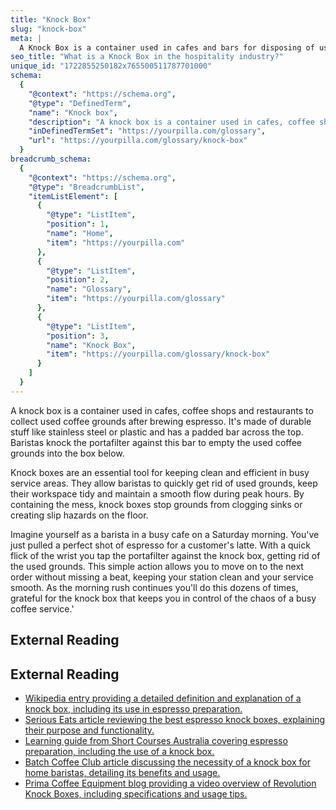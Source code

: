 ```yaml
---
title: "Knock Box"
slug: "knock-box"
meta: |
  A Knock Box is a container used in cafes and bars for disposing of used coffee grounds. It helps baristas maintain a clean workspace and improve efficiency.
seo_title: "What is a Knock Box in the hospitality industry?"
unique_id: "1722855250182x765500511787701000"
schema:
  {
    "@context": "https://schema.org",
    "@type": "DefinedTerm",
    "name": "Knock box",
    "description": "A knock box is a container used in cafes, coffee shops and restaurants to collect used coffee grounds after brewing espresso. It is made of durable materials such as stainless steel or plastic and features a padded bar for baristas to knock the portafilter against to empty used coffee grounds.",
    "inDefinedTermSet": "https://yourpilla.com/glossary",
    "url": "https://yourpilla.com/glossary/knock-box"
  }
breadcrumb_schema:
  {
    "@context": "https://schema.org",
    "@type": "BreadcrumbList",
    "itemListElement": [
      {
        "@type": "ListItem",
        "position": 1,
        "name": "Home",
        "item": "https://yourpilla.com"
      },
      {
        "@type": "ListItem",
        "position": 2,
        "name": "Glossary",
        "item": "https://yourpilla.com/glossary"
      },
      {
        "@type": "ListItem",
        "position": 3,
        "name": "Knock Box",
        "item": "https://yourpilla.com/glossary/knock-box"
      }
    ]
  }
---
```


A knock box is a container used in cafes, coffee shops and restaurants to collect used coffee grounds after brewing espresso. It's made of durable stuff like stainless steel or plastic and has a padded bar across the top. Baristas knock the portafilter against this bar to empty the used coffee grounds into the box below.

Knock boxes are an essential tool for keeping clean and efficient in busy service areas. They allow baristas to quickly get rid of used grounds, keep their workspace tidy and maintain a smooth flow during peak hours. By containing the mess, knock boxes stop grounds from clogging sinks or creating slip hazards on the floor.

Imagine yourself as a barista in a busy cafe on a Saturday morning. You've just pulled a perfect shot of espresso for a customer's latte. With a quick flick of the wrist you tap the portafilter against the knock box, getting rid of the used grounds. This simple action allows you to move on to the next order without missing a beat, keeping your station clean and your service smooth. As the morning rush continues you'll do this dozens of times, grateful for the knock box that keeps you in control of the chaos of a busy coffee service.'

## External Reading



## External Reading

*   [Wikipedia entry providing a detailed definition and explanation of a knock box, including its use in espresso preparation.](https://en.wikipedia.org/wiki/Knockbox)
*   [Serious Eats article reviewing the best espresso knock boxes, explaining their purpose and functionality.](https://www.seriouseats.com/best-espresso-knock-boxes-7112160)
*   [Learning guide from Short Courses Australia covering espresso preparation, including the use of a knock box.](https://shortcoursesau.edu.au/pdf/sca/barista/SITHFAB005-Learning-Guide.pdf)
*   [Batch Coffee Club article discussing the necessity of a knock box for home baristas, detailing its benefits and usage.](https://www.batchcoffee.co.uk/stories/best-espresso-knock-box)
*   [Prima Coffee Equipment blog providing a video overview of Revolution Knock Boxes, including specifications and usage tips.](https://prima-coffee.com/blog/video-overview-revolution-knock-boxes)